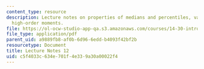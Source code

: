 ```yaml
---
content_type: resource
description: Lecture notes on properties of medians and percentiles, variance, and
  high-order moments.
file: https://ol-ocw-studio-app-qa.s3.amazonaws.com/courses/14-30-introduction-to-statistical-methods-in-economics-spring-2009/c5f4033c634e701f4e339a30a00022f4_MIT14_30s09_lec12.pdf
file_type: application/pdf
parent_uid: a9889fb8-af0b-6d96-6edd-b4093f42bf2b
resourcetype: Document
title: Lecture Notes 12
uid: c5f4033c-634e-701f-4e33-9a30a00022f4
---
```

